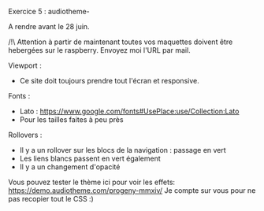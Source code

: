 Exercice 5 : audiotheme-

A rendre avant le 28 juin.

/!\ Attention à partir de maintenant toutes vos maquettes doivent être hebergées sur le raspberry. Envoyez moi l'URL par mail.


Viewport :
- Ce site doit toujours prendre tout l'écran et responsive.

Fonts :
- Lato : https://www.google.com/fonts#UsePlace:use/Collection:Lato
- Pour les tailles faites à peu près

Rollovers :
- Il y a un rollover sur les blocs de la navigation : passage en vert
- Les liens blancs passent en vert également
- Il y a un changement d'opacité 

Vous pouvez tester le thème ici pour voir les effets: https://demo.audiotheme.com/progeny-mmxiv/ Je compte sur vous pour ne pas recopier tout le CSS :)
